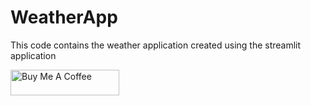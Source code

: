 # WeatherApp
This code contains the weather application created using the streamlit application


<a href="https://www.buymeacoffee.com/surendra1985" target="_blank">
  <img src="https://cdn.buymeacoffee.com/buttons/default-orange.png" alt="Buy Me A Coffee" height="41" width="174"></a>

